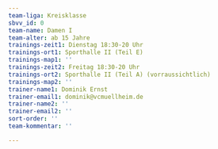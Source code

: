 ```yaml
---
team-liga: Kreisklasse
sbvv_id: 0
team-name: Damen I
team-alter: ab 15 Jahre
trainings-zeit1: Dienstag 18:30-20 Uhr
trainings-ort1: Sporthalle II (Teil E)
trainings-map1: ''
trainings-zeit2: Freitag 18:30-20 Uhr
trainings-ort2: Sporthalle II (Teil A) (vorraussichtlich)
trainings-map2: ''
trainer-name1: Dominik Ernst
trainer-email1: dominik@vcmuellheim.de
trainer-name2: ''
trainer-email2: ''
sort-order: ''
team-kommentar: ''

---
```


